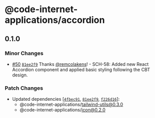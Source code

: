 # @code-internet-applications/accordion

## 0.1.0

### Minor Changes

- [#50](https://github.com/code-internet-applications/cbt-hydrogen/pull/50)
  [`81ee2f9`](https://github.com/code-internet-applications/cbt-hydrogen/commit/81ee2f9e4e5caf8c78015b66b522fb686c14541e)
  Thanks [@remcolakens](https://github.com/remcolakens)! - SCH-58: Added new
  React Accordion component and applied basic styling following the CBT design.

### Patch Changes

- Updated dependencies
  [[`4fbec91`](https://github.com/code-internet-applications/cbt-hydrogen/commit/4fbec9159ed266724d0e01ab92da3b76218d381e),
  [`81ee2f9`](https://github.com/code-internet-applications/cbt-hydrogen/commit/81ee2f9e4e5caf8c78015b66b522fb686c14541e),
  [`f226d16`](https://github.com/code-internet-applications/cbt-hydrogen/commit/f226d1647339adaf7c7752f0eaf17f9f4e099624)]:
  - @code-internet-applications/tailwind-utils@0.3.0
  - @code-internet-applications/icon@0.2.0
